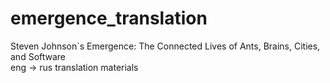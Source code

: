 # emergence_translation
Steven Johnson`s Emergence: The Connected Lives of Ants, Brains, Cities, and Software
<br> eng -> rus translation materials
